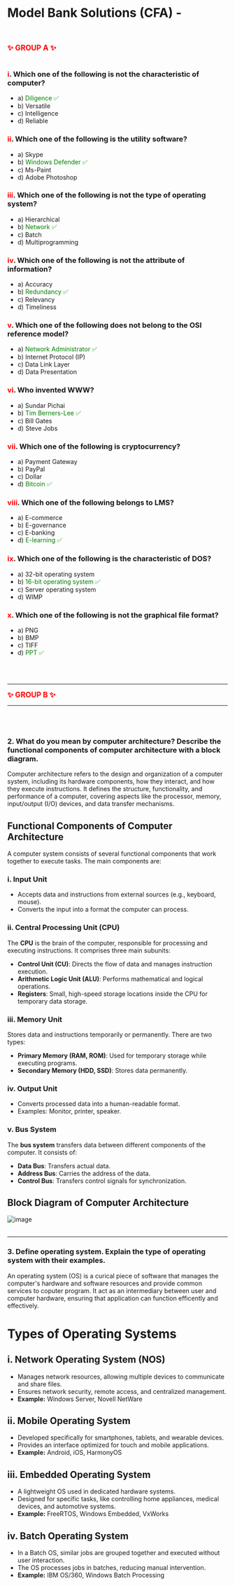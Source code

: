 # Model   Bank Solutions (CFA) - 
<br><br>
<span style="color:red"><BIG><B>✨ GROUP A ✨</B></BIG></span>
<br><br>

###  <span style="color:red">i</span>. Which one of the following is not the characteristic of computer?
- a) <span style="color:green">Diligence ✅</span> 
- b) Versatile
- c) Intelligence
- d) Reliable

###  <span style="color:red">ii</span>. Which one of the following is the utility software?
- a) Skype
- b) <span style="color:green">Windows Defender ✅</span>
- c) Ms-Paint
- d) Adobe Photoshop

###  <span style="color:red">iii</span>. Which one of the following is not the type of operating system?
- a) Hierarchical
- b) <span style="color:green">Network ✅</span>
- c) Batch
- d) Multiprogramming

###  <span style="color:red">iv</span>. Which one of the following is not the attribute of information?
- a) Accuracy
- b) <span style="color:green">Redundancy ✅</span>
- c) Relevancy
- d) Timeliness

###  <span style="color:red">v</span>. Which one of the following does not belong to the OSI reference model?
- a) <span style="color:green">Network Administrator ✅</span>
- b) Internet Protocol (IP)
- c) Data Link Layer
- d) Data Presentation

###  <span style="color:red">vi</span>. Who invented WWW?
- a) Sundar Pichai
- b) <span style="color:green">Tim Berners-Lee ✅</span>
- c) Bill Gates
- d) Steve Jobs

###  <span style="color:red">vii</span>. Which one of the following is cryptocurrency?
- a) Payment Gateway
- b) PayPal
- c) Dollar
- d) <span style="color:green">Bitcoin ✅</span>

###  <span style="color:red">viii</span>. Which one of the following belongs to LMS?
- a) E-commerce
- b) E-governance
- c) E-banking
- d) <span style="color:green">E-learning ✅</span>

###  <span style="color:red">ix</span>. Which one of the following is the characteristic of DOS?
- a) 32-bit operating system
- b) <span style="color:green">16-bit operating system ✅</span>
- c) Server operating system
- d) WIMP

###  <span style="color:red">x</span>. Which one of the following is not the graphical file format?
- a) PNG
- b) BMP
- c) TIFF
- d) <span style="color:green">PPT ✅</span>


<br><br>
<hr>
<span style="color:red"><BIG><B>✨ GROUP B ✨</B></BIG></span>
<hr>
<br><br>  


### 2. What do you mean by computer architecture? Describe the functional components of computer architecture with a block diagram.  

Computer architecture refers to the design and organization of a computer system, including its hardware components, how they interact, and how they execute instructions. It defines the structure, functionality, and performance of a computer, covering aspects like the processor, memory, input/output (I/O) devices, and data transfer mechanisms.  

## Functional Components of Computer Architecture

A computer system consists of several functional components that work together to execute tasks. The main components are:  

### i. Input Unit  
- Accepts data and instructions from external sources (e.g., keyboard, mouse).  
- Converts the input into a format the computer can process.  

### ii. Central Processing Unit (CPU)  
The **CPU** is the brain of the computer, responsible for processing and executing instructions. It comprises three main subunits:  
- **Control Unit (CU)**: Directs the flow of data and manages instruction execution.  
- **Arithmetic Logic Unit (ALU)**: Performs mathematical and logical operations.  
- **Registers**: Small, high-speed storage locations inside the CPU for temporary data storage.  

### iii. Memory Unit  
Stores data and instructions temporarily or permanently. There are two types:  
- **Primary Memory (RAM, ROM)**: Used for temporary storage while executing programs.  
- **Secondary Memory (HDD, SSD)**: Stores data permanently.  

### iv. Output Unit  
- Converts processed data into a human-readable format.  
- Examples: Monitor, printer, speaker.  

### v. Bus System  
The **bus system** transfers data between different components of the computer. It consists of:  
- **Data Bus**: Transfers actual data.  
- **Address Bus**: Carries the address of the data.  
- **Control Bus**: Transfers control signals for synchronization.  

## Block Diagram of Computer Architecture  

![image](assets/computer%20fig.jpg)
<br><br>
<hr>

### 3. Define operating system. Explain the type of operating system with their examples.
An operating system (OS) is a curical piece of software that manages the computer's hardware and software resources and provide common services to coputer program. It act as an intermediary between user and computer hardware, ensuring that application can function efficently and effectively.

# Types of Operating Systems  

## i. Network Operating System (NOS)  
- Manages network resources, allowing multiple devices to communicate and share files.  
- Ensures network security, remote access, and centralized management.  
- **Example:** Windows Server, Novell NetWare  

## ii. Mobile Operating System  
- Developed specifically for smartphones, tablets, and wearable devices.  
- Provides an interface optimized for touch and mobile applications.  
- **Example:** Android, iOS, HarmonyOS  

## iii. Embedded Operating System  
- A lightweight OS used in dedicated hardware systems.  
- Designed for specific tasks, like controlling home appliances, medical devices, and automotive systems.  
- **Example:** FreeRTOS, Windows Embedded, VxWorks  

## iv. Batch Operating System  
- In a Batch OS, similar jobs are grouped together and executed without user interaction.  
- The OS processes jobs in batches, reducing manual intervention.  
- **Example:** IBM OS/360, Windows Batch Processing  

